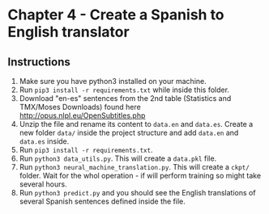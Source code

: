 # Chapter 4 - Create a Spanish to English translator

## Instructions
1. Make sure you have python3 installed on your machine.
2. Run `pip3 install -r requirements.txt` while inside this folder.
3. Download "en-es" sentences from the 2nd table (Statistics and TMX/Moses Downloads) found here http://opus.nlpl.eu/OpenSubtitles.php
4. Unzip the file and rename its content to `data.en` and `data.es`. Create a new folder `data/` inside the project structure and add `data.en` and `data.es` inside. 
5. Run `pip3 install -r requirements.txt`.
6. Run `python3 data_utils.py`. This will create a `data.pkl` file.
7. Run `python3 neural_machine_translation.py`. This will create a `ckpt/` folder. Wait for the whol operation - if will perform training so might take several hours.
8. Run `python3 predict.py` and you should see the English translations of several Spanish sentences defined inside the file.

